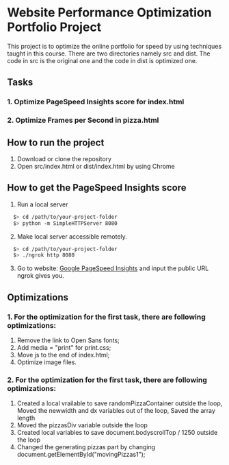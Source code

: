 # Website Performance Optimization Portfolio Project

This project is to optimize the online portfolio for speed by using techniques taught in this course.
There are two directories namely src and dist. The code in src is the original one and the code in dist is optimized one.

## Tasks
### 1. Optimize PageSpeed Insights score for index.html
### 2. Optimize Frames per Second in pizza.html

## How to run the project
1. Download or clone the repository
2. Open src/index.html or dist/index.html by using Chrome

## How to get the PageSpeed Insights score
1. Run a local server
```bash
  $> cd /path/to/your-project-folder
  $> python -m SimpleHTTPServer 8080
```
2. Make local server accessible remotely.
``` bash
  $> cd /path/to/your-project-folder
  $> ./ngrok http 8080
```
3. Go to website: [Google PageSpeed Insights](https://developers.google.com/speed/pagespeed/insights/) and input the public URL ngrok gives you.

## Optimizations
### 1. For the optimization for the first task, there are following optimizations:
1) Remove the link to Open Sans fonts;
2) Add media = "print" for print.css;
3) Move js to the end of index.html;
4) Optimize image files.

### 2. For the optimization for the first task, there are following optimizations:
1) Created a local vrailable to save randomPizzaContainer outside the loop, Moved the newwidth and dx variables out of the loop, Saved the array length
2) Moved the pizzasDiv variable outside the loop
3) Created local variables to save document.bodyscrollTop / 1250 outside the loop
4) Changed the generating pizzas part by changing document.getElementById("movingPizzas1");



